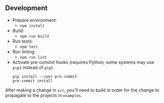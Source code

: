 ## Development
* Prepare environment:
  * `npm install`
* Build:
  * `npm run build`
* Run tests:
  * `npm test`
* Run linting:
  * `npm run lint`
* Activate pre-commit hooks (requires Python; some systems may use `pip3` instead of `pip`):
  ```
  pip install --user pre-commit
  pre-commit install
  ```

After making a change in `src`,
you'll need to build in order for the change to propagate to the projects in `examples`.
